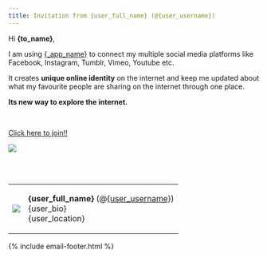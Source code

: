 ```yaml
---
title: Invitation from {user_full_name} (@{user_username})
---
```


Hi **{to_name}**,

I am using [{_app_name}]({_app_base_url}) to connect  my multiple social media platforms like Facebook, Instagram, Tumblr, Vimeo, Youtube etc.

It creates **unique online identity** on the internet and keep me updated about what my favourite people are sharing on the internet through one place.

**Its new way to explore the internet.**

<br>

<a class="btn btn-block" href="{_app_base_url}/?invited_by='.{user_username}">Click here to join!!</a>
<br>

[![](https://s3.amazonaws.com/trolley/attachments/20140718-183105_Untitled-5.png)]({_app_base_url}/?invited_by={user_username})

<br>
<br>

<div class="media">
  <table>
    <tbody>
      <tr>
        <td class="media-object"><img class="img-circle" src="{user_profile_image_url}"></td>
        <td>
          <p>
            <strong>{user_full_name}</strong> (@<a href="{_app_base_url}/@{user_username}">{user_username}</a>)<br>
            {user_bio}<br>
            {user_location}
          </p>
        </td>
      </tr>
    </tbody>
  </table>
</div>

{% include email-footer.html %}